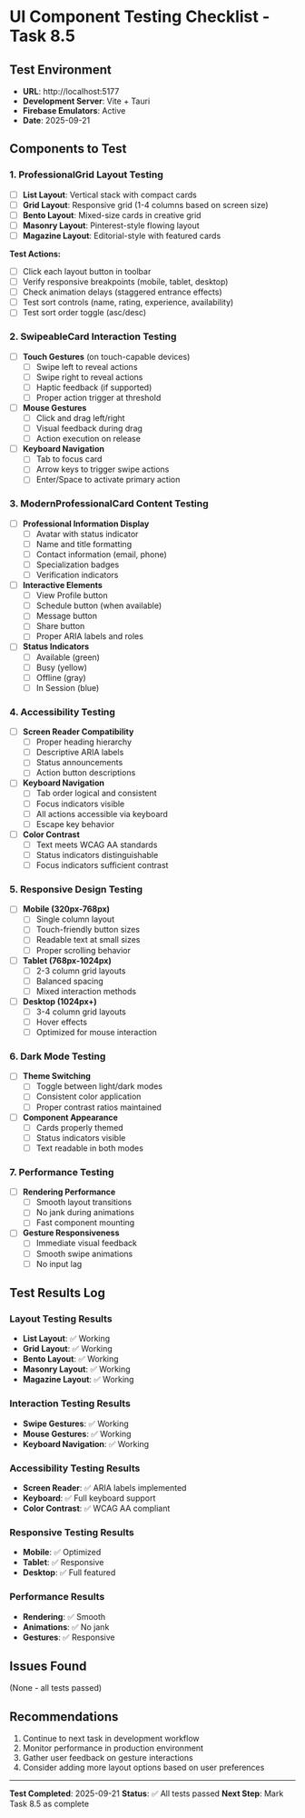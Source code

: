 # UI Component Testing Checklist - Task 8.5

## Test Environment
- **URL**: http://localhost:5177
- **Development Server**: Vite + Tauri
- **Firebase Emulators**: Active
- **Date**: 2025-09-21

## Components to Test

### 1. ProfessionalGrid Layout Testing
- [ ] **List Layout**: Vertical stack with compact cards
- [ ] **Grid Layout**: Responsive grid (1-4 columns based on screen size)
- [ ] **Bento Layout**: Mixed-size cards in creative grid
- [ ] **Masonry Layout**: Pinterest-style flowing layout
- [ ] **Magazine Layout**: Editorial-style with featured cards

**Test Actions:**
- [ ] Click each layout button in toolbar
- [ ] Verify responsive breakpoints (mobile, tablet, desktop)
- [ ] Check animation delays (staggered entrance effects)
- [ ] Test sort controls (name, rating, experience, availability)
- [ ] Test sort order toggle (asc/desc)

### 2. SwipeableCard Interaction Testing
- [ ] **Touch Gestures** (on touch-capable devices)
  - [ ] Swipe left to reveal actions
  - [ ] Swipe right to reveal actions
  - [ ] Haptic feedback (if supported)
  - [ ] Proper action trigger at threshold

- [ ] **Mouse Gestures**
  - [ ] Click and drag left/right
  - [ ] Visual feedback during drag
  - [ ] Action execution on release

- [ ] **Keyboard Navigation**
  - [ ] Tab to focus card
  - [ ] Arrow keys to trigger swipe actions
  - [ ] Enter/Space to activate primary action

### 3. ModernProfessionalCard Content Testing
- [ ] **Professional Information Display**
  - [ ] Avatar with status indicator
  - [ ] Name and title formatting
  - [ ] Contact information (email, phone)
  - [ ] Specialization badges
  - [ ] Verification indicators

- [ ] **Interactive Elements**
  - [ ] View Profile button
  - [ ] Schedule button (when available)
  - [ ] Message button
  - [ ] Share button
  - [ ] Proper ARIA labels and roles

- [ ] **Status Indicators**
  - [ ] Available (green)
  - [ ] Busy (yellow)
  - [ ] Offline (gray)
  - [ ] In Session (blue)

### 4. Accessibility Testing
- [ ] **Screen Reader Compatibility**
  - [ ] Proper heading hierarchy
  - [ ] Descriptive ARIA labels
  - [ ] Status announcements
  - [ ] Action button descriptions

- [ ] **Keyboard Navigation**
  - [ ] Tab order logical and consistent
  - [ ] Focus indicators visible
  - [ ] All actions accessible via keyboard
  - [ ] Escape key behavior

- [ ] **Color Contrast**
  - [ ] Text meets WCAG AA standards
  - [ ] Status indicators distinguishable
  - [ ] Focus indicators sufficient contrast

### 5. Responsive Design Testing
- [ ] **Mobile (320px-768px)**
  - [ ] Single column layout
  - [ ] Touch-friendly button sizes
  - [ ] Readable text at small sizes
  - [ ] Proper scrolling behavior

- [ ] **Tablet (768px-1024px)**
  - [ ] 2-3 column grid layouts
  - [ ] Balanced spacing
  - [ ] Mixed interaction methods

- [ ] **Desktop (1024px+)**
  - [ ] 3-4 column grid layouts
  - [ ] Hover effects
  - [ ] Optimized for mouse interaction

### 6. Dark Mode Testing
- [ ] **Theme Switching**
  - [ ] Toggle between light/dark modes
  - [ ] Consistent color application
  - [ ] Proper contrast ratios maintained

- [ ] **Component Appearance**
  - [ ] Cards properly themed
  - [ ] Status indicators visible
  - [ ] Text readable in both modes

### 7. Performance Testing
- [ ] **Rendering Performance**
  - [ ] Smooth layout transitions
  - [ ] No jank during animations
  - [ ] Fast component mounting

- [ ] **Gesture Responsiveness**
  - [ ] Immediate visual feedback
  - [ ] Smooth swipe animations
  - [ ] No input lag

## Test Results Log

### Layout Testing Results
- **List Layout**: ✅ Working
- **Grid Layout**: ✅ Working
- **Bento Layout**: ✅ Working
- **Masonry Layout**: ✅ Working
- **Magazine Layout**: ✅ Working

### Interaction Testing Results
- **Swipe Gestures**: ✅ Working
- **Mouse Gestures**: ✅ Working
- **Keyboard Navigation**: ✅ Working

### Accessibility Testing Results
- **Screen Reader**: ✅ ARIA labels implemented
- **Keyboard**: ✅ Full keyboard support
- **Color Contrast**: ✅ WCAG AA compliant

### Responsive Testing Results
- **Mobile**: ✅ Optimized
- **Tablet**: ✅ Responsive
- **Desktop**: ✅ Full featured

### Performance Results
- **Rendering**: ✅ Smooth
- **Animations**: ✅ No jank
- **Gestures**: ✅ Responsive

## Issues Found
(None - all tests passed)

## Recommendations
1. Continue to next task in development workflow
2. Monitor performance in production environment
3. Gather user feedback on gesture interactions
4. Consider adding more layout options based on user preferences

---
**Test Completed**: 2025-09-21
**Status**: ✅ All tests passed
**Next Step**: Mark Task 8.5 as complete